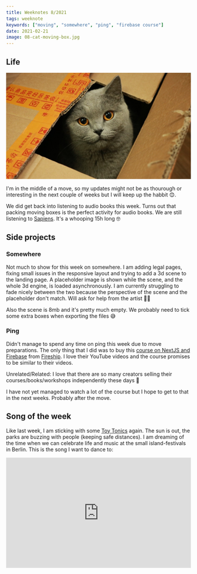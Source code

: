 ```yaml
---
title: Weeknotes 8/2021
tags: weeknote
keywords: ["moving", "somewhere", "ping", "firebase course"]
date: 2021-02-21
image: 08-cat-moving-box.jpg
---
```


## Life

![cat in a moving box](./08-cat-moving-box.jpg)

I'm in the middle of a move, so my updates might not be as thourough or interesting in the next couple of weeks but I will keep up the habbit 😊.

We did get back into listening to audio books this week. Turns out that packing moving boxes is the perfect activity for audio books. We are still listening to [Sapiens](https://en.wikipedia.org/wiki/Sapiens:_A_Brief_History_of_Humankind). It's a whooping 15h long 🤓

## Side projects

### Somewhere

Not much to show for this week on somewhere. I am adding legal pages, fixing small issues in the responsive layout and trying to add a 3d scene to the landing page. A placeholder image is shown while the scene, and the whole 3d engine, is loaded asynchronously. I am currently struggling to fade nicely between the two because the perspective of the scene and the placeholder don't match. Will ask for help from the artist 👨‍🎨

Also the scene is 8mb and it's pretty much empty. We probably need to tick some extra boxes when exporting the files 😅

### Ping

Didn't manage to spend any time on ping this week due to move preparations. The only thing that I did was to buy this [course on NextJS and Firebase](https://fireship.io/courses/react-next-firebase/) from [Fireship](https://www.youtube.com/channel/UCsBjURrPoezykLs9EqgamOA). I love their YouTube videos and the course promises to be similar to their videos.

Unrelated/Related: I love that there are so many creators selling their courses/books/workshops independently these days 🤩

I have not yet managed to watch a lot of the course but I hope to get to that in the next weeks. Probably after the move.

## Song of the week

Like last week, I am sticking with some [Toy Tonics](https://soundcloud.com/toytonics) again. The sun is out, the parks are buzzing with people (keeping safe distances). I am dreaming of the time when we can celebrate life and music at the small island-festivals in Berlin. This is the song I want to dance to:

<iframe width="100%" height="300" title="Embedded song from SoundCloud" scrolling="no" frameborder="no" src="https://w.soundcloud.com/player/?url=https%3A//api.soundcloud.com/tracks/149479296&color=%23ff5500&auto_play=false&hide_related=false&show_comments=true&show_user=true&show_reposts=false&show_teaser=true&visual=true" loading="lazy"></iframe>
